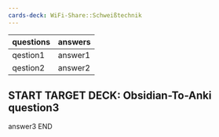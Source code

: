 ```yaml
---
cards-deck: WiFi-Share::Schweißtechnik
---
```


| questions | answers |
| --------- | ------- |
| qestion1 | answer1 |
| qestion2  | answer2 |

START
TARGET DECK: Obsidian-To-Anki
question3
---
answer3
END